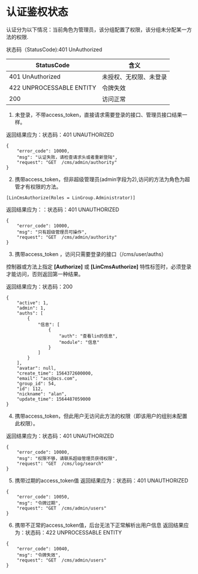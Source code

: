 # 认证鉴权状态
认证分为以下情况：当前角色为管理员，该分组配置了权限，该分组未分配某一方法的权限.

状态码（StatusCode):401 UnAuthorized

| StatusCode                | 含义                   |
| ------------------------- | ---------------------- |
| 401 UnAuthorized          | 未授权、无权限、未登录 |
| 422  UNPROCESSABLE ENTITY | 令牌失效               |
| 200                       | 访问正常               |


1. 未登录，不带access_token，直接请求需要登录的接口、管理员接口结果一样。

返回结果应为：状态码：401 UNAUTHORIZED

```
{
    "error_code": 10000,
    "msg": "认证失败，请检查请求头或者重新登陆",
    "request": "GET  /cms/admin/authority"
}
```

2. 携带access_token，但非超级管理员(admin字段为2),访问的方法为角色为超管才有权限的方法。
```
[LinCmsAuthorize(Roles = LinGroup.Administrator)]
```

返回结果应为：：状态码：401 UNAUTHORIZED

```
{
    "error_code": 10000,
    "msg": "只有超级管理员可操作",
    "request": "GET  /cms/admin/authority"
}
```

3. 携带access_token ，访问只需要登录的接口（/cms/user/auths）

控制器或方法上指定 **[Authorize]** 或 **[LinCmsAuthorize]** 特性标签时，必须登录才能访问，否则返回第一种结果。

返回结果应为：状态码：200
```
{
    "active": 1,
    "admin": 1,
    "auths": [
        {
            "信息": [
                {
                    "auth": "查看lin的信息",
                    "module": "信息"
                }
            ]
        }
    ],
    "avatar": null,
    "create_time": 1564372600000,
    "email": "acs@acs.com",
    "group_id": 54,
    "id": 112,
    "nickname": "alan",
    "update_time": 1564487059000
}
```
4. 携带access_token，但此用户无访问此方法的权限（即该用户的组别未配置此权限）。

返回结果应为：状态码：401 UNAUTHORIZED
```
{
    "error_code": 10000,
    "msg": "权限不够，请联系超级管理员获得权限",
    "request": "GET  /cms/log/search"
}
```


5. 携带过期的access_token值 
返回结果应为：状态码：401 UNAUTHORIZED
```
{
    "error_code": 10050,
    "msg": "令牌过期",
    "request": "GET  /cms/admin/users"
}
```

6. 携带不正常的access_token值，后台无法下正常解析出用户信息
返回结果应为：状态码：422 UNPROCESSABLE ENTITY
```
{
    "error_code": 10040,
    "msg": "令牌失效",
    "request": "GET  /cms/admin/users"
}
```

